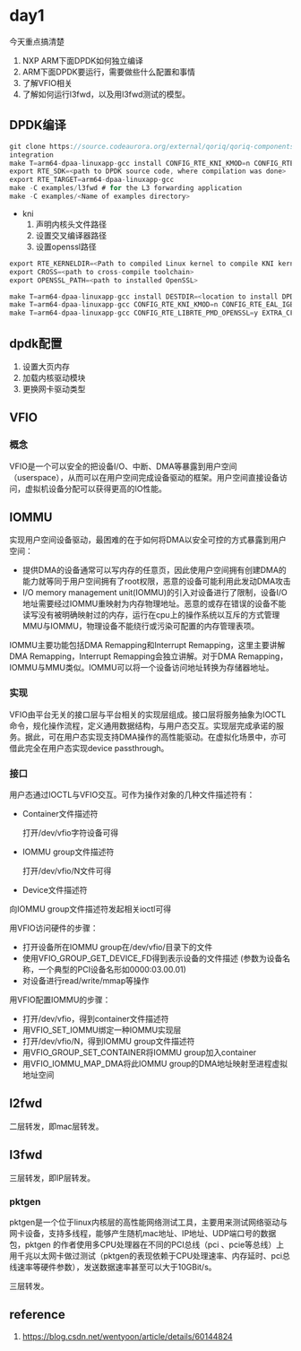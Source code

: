 # day1

今天重点搞清楚 

1. NXP ARM下面DPDK如何独立编译
2. ARM下面DPDK要运行，需要做些什么配置和事情
3. 了解VFIO相关
4. 了解如何运行l3fwd，以及用l3fwd测试的模型。

## DPDK编译

```c
git clone https://source.codeaurora.org/external/qoriq/qoriq-components/dpdk -b github.qoriq-os/
integration
make T=arm64-dpaa-linuxapp-gcc install CONFIG_RTE_KNI_KMOD=n CONFIG_RTE_EAL_IGB_UIO=n -j 4
export RTE_SDK=<path to DPDK source code, where compilation was done>
export RTE_TARGET=arm64-dpaa-linuxapp-gcc
make -C examples/l3fwd # for the L3 forwarding application
make -C examples/<Name of examples directory>
```

- kni
  1. 声明内核头文件路径
  2. 设置交叉编译器路径
  3. 设置openssl路径

```c
export RTE_KERNELDIR=<Path to compiled Linux kernel to compile KNI kernel module>
export CROSS=<path to cross-compile toolchain>
export OPENSSL_PATH=<path to installed OpenSSL>
```

```c
make T=arm64-dpaa-linuxapp-gcc install DESTDIR=<location to install DPDK>
make T=arm64-dpaa-linuxapp-gcc CONFIG_RTE_KNI_KMOD=n CONFIG_RTE_EAL_IGB_UIO=n CONFIG_RTE_EAL_IGB_UIO=n install
make T=arm64-dpaa-linuxapp-gcc CONFIG_RTE_LIBRTE_PMD_OPENSSL=y EXTRA_CFLAGS="-I${OPENSSL_PATH}/include/" EXTRA_LDFLAGS="-L${OPENSSL_PATH}/lib/" install

```

## dpdk配置

1. 设置大页内存
2. 加载内核驱动模块
3. 更换网卡驱动类型

## VFIO

### 概念

VFIO是一个可以安全的把设备I/O、中断、DMA等暴露到用户空间（userspace），从而可以在用户空间完成设备驱动的框架。用户空间直接设备访问，虚拟机设备分配可以获得更高的IO性能。

## IOMMU

实现用户空间设备驱动，最困难的在于如何将DMA以安全可控的方式暴露到用户空间：

- 提供DMA的设备通常可以写内存的任意页，因此使用户空间拥有创建DMA的能力就等同于用户空间拥有了root权限，恶意的设备可能利用此发动DMA攻击
- I/O memory management unit(IOMMU)的引入对设备进行了限制，设备I/O地址需要经过IOMMU重映射为内存物理地址。恶意的或存在错误的设备不能读写没有被明确映射过的内存，运行在cpu上的操作系统以互斥的方式管理MMU与IOMMU，物理设备不能绕行或污染可配置的内存管理表项。

IOMMU主要功能包括DMA Remapping和Interrupt Remapping，这里主要讲解DMA Remapping，Interrupt Remapping会独立讲解。对于DMA Remapping，IOMMU与MMU类似。IOMMU可以将一个设备访问地址转换为存储器地址。

### 实现

VFIO由平台无关的接口层与平台相关的实现层组成。接口层将服务抽象为IOCTL命令，规化操作流程，定义通用数据结构，与用户态交互。实现层完成承诺的服务。据此，可在用户态实现支持DMA操作的高性能驱动。在虚拟化场景中，亦可借此完全在用户态实现device passthrough。

### 接口

用户态通过IOCTL与VFIO交互。可作为操作对象的几种文件描述符有：

- Container文件描述符

  打开/dev/vfio字符设备可得

- IOMMU group文件描述符

  打开/dev/vfio/N文件可得 

-  Device文件描述符

  向IOMMU group文件描述符发起相关ioctl可得

用VFIO访问硬件的步骤：
- 打开设备所在IOMMU group在/dev/vfio/目录下的文件
- 使用VFIO_GROUP_GET_DEVICE_FD得到表示设备的文件描述 (参数为设备名称，一个典型的PCI设备名形如0000:03.00.01)
- 对设备进行read/write/mmap等操作

用VFIO配置IOMMU的步骤：
- 打开/dev/vfio，得到container文件描述符
- 用VFIO_SET_IOMMU绑定一种IOMMU实现层
- 打开/dev/vfio/N，得到IOMMU group文件描述符
- 用VFIO_GROUP_SET_CONTAINER将IOMMU group加入container
- 用VFIO_IOMMU_MAP_DMA将此IOMMU group的DMA地址映射至进程虚拟地址空间

## l2fwd

二层转发，即mac层转发。

## l3fwd

三层转发，即IP层转发。

### pktgen

pktgen是一个位于linux内核层的高性能网络测试工具，主要用来测试网络驱动与网卡设备，支持多线程，能够产生随机mac地址、IP地址、UDP端口号的数据包，pktgen 的作者使用多CPU处理器在不同的PCI总线（pci 、pcie等总线）上用千兆以太网卡做过测试（pktgen的表现依赖于CPU处理速率、内存延时、pci总线速率等硬件参数），发送数据速率甚至可以大于10GBit/s。

三层转发。

## reference

1. https://blog.csdn.net/wentyoon/article/details/60144824